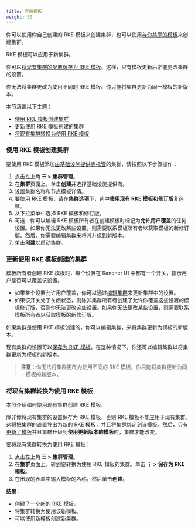```yaml
---
title: 应用模板
weight: 50
---
```


你可以使用你自己创建的 RKE 模板来创建集群，也可以使用[与你共享的模板]({{<baseurl>}}/rancher/v2.6/en/admin-settings/rke-templates/template-access-and-sharing)来创建集群。

RKE 模板可以应用于新集群。

你可以[将现有集群的配置保存为 RKE 模板](#converting-an-existing-cluster-to-use-an-rke-template)。这样，只有模板更新后才能更改集群的设置。

你无法将集群更改为使用不同的 RKE 模板。你只能将集群更新为同一模板的新版本。

本节涵盖以下主题：

- [使用 RKE 模板创建集群](#creating-a-cluster-from-an-rke-template)
- [更新使用 RKE 模板创建的集群](#updating-a-cluster-created-with-an-rke-template)
- [将现有集群转换为使用 RKE 模板](#converting-an-existing-cluster-to-use-an-rke-template)

### 使用 RKE 模板创建集群

要使用 RKE 模板添加[由基础设施提供商托管]({{<baseurl>}}/rancher/v2.6/en/cluster-provisioning/rke-clusters)的集群，请按照以下步骤操作：

1. 点击左上角 **☰ > 集群管理**。
1. 在**集群**页面上，单击**创建**并选择基础设施提供商。
1. 设置集群名称和节点模板详情。
1. 要使用 RKE 模板，请在**集群选项**下，选中**使用现有 RKE 模板和修订版**复选框。
1. 从下拉菜单中选择 RKE 模板和修订版。
1. 可选：你可以编辑 RKE 模板所有者在创建模板时标记为**允许用户覆盖**的任何设置。如果你无法更改某些设置，则需要联系模板所有者以获取模板的新修订版。然后，你需要编辑集群来将其升级到新版本。
1. 单击**创建**以启动集群。

### 更新使用 RKE 模板创建的集群

模板所有者创建 RKE 模板时，每个设置在 Rancher UI 中都有一个开关，指示用户是否可以覆盖该设置。

- 如果某个设置允许用户覆盖，你可以通过[编辑集群]({{<baseurl>}}/rancher/v2.6/en/cluster-admin/editing-clusters/)来更新集群中的设置。
- 如果该开关处于关闭状态，则除非集群所有者创建了允许你覆盖这些设置的模板修订版，否则你无法更改这些设置。如果你无法更改某些设置，则需要联系模板所有者以获取模板的新修订版。

如果集群是使用 RKE 模板创建的，你可以编辑集群，来将集群更新为模板的新版本。

现有集群的设置可以[保存为 RKE 模板](#converting-an-existing-cluster-to-use-an-rke-template)。在这种情况下，你还可以编辑集群以将集群更新为模板的新版本。

> **注意**：你无法将集群更改为使用不同的 RKE 模板。你只能将集群更新为同一模板的新版本。

### 将现有集群转换为使用 RKE 模板

本节介绍如何使用现有集群创建 RKE 模板。

除非你将现有集群的设置保存为 RKE 模板，否则 RKE 模板不能应用于现有集群。这将把集群的设置导出为新的 RKE 模板，并且将集群绑定到该模板。然后，只有[更新了模板]({{<baseurl>}}/rancher/v2.6/en/admin-settings/rke-templates/creating-and-revising/#updating-a-template)并且集群升级到**使用更新版本的模板**时，集群才能改变。

要将现有集群转换为使用 RKE 模板：

1. 点击左上角 **☰ > 集群管理**。
1. 在**集群**页面上，转到要转换为使用 RKE 模板的集群。单击 **⋮ > 保存为 RKE 模板**。
1. 在出现的表单中输入模板的名称，然后单击**创建**。

**结果**：

- 创建了一个新的 RKE 模板。
- 将集群转换为使用该新模板。
- 可以[使用新模板创建新集群]({{<baseurl>}}/rancher/v2.6/en/admin-settings/rke-templates/applying-templates/#creating-a-cluster-from-an-rke-template)。
